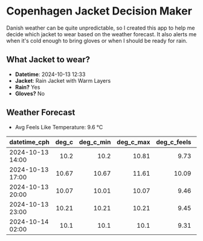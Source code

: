 
# Copenhagen Jacket Decision Maker

Danish weather can be quite unpredictable, so I created this app to help me decide which jacket to wear based on the weather forecast. 
It also alerts me when it's cold enough to bring gloves or when I should be ready for rain.

## What Jacket to wear?

- **Datetime**: 2024-10-13 12:33
- **Jacket**: Rain Jacket with Warm Layers
- **Rain?** Yes
- **Gloves?** No

## Weather Forecast
- Avg Feels Like Temperature: 9.6 °C

| datetime_cph     |   deg_c |   deg_c_min |   deg_c_max |   deg_c_feels | weather   | wind   | rain   |
|:-----------------|--------:|------------:|------------:|--------------:|:----------|:-------|:-------|
| 2024-10-13 14:00 |   10.2  |       10.2  |       10.81 |          9.73 | Rain      | Low    | Low    |
| 2024-10-13 17:00 |   10.67 |       10.67 |       11.61 |         10.09 | Rain      | Low    | Low    |
| 2024-10-13 20:00 |   10.07 |       10.01 |       10.07 |          9.46 | Rain      | Low    | Low    |
| 2024-10-13 23:00 |   10.21 |       10.21 |       10.21 |          9.45 | Clouds    | Low    | None   |
| 2024-10-14 02:00 |   10.1  |       10.1  |       10.1  |          9.31 | Clouds    | Low    | None   |
        